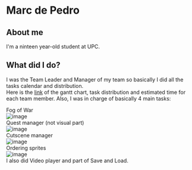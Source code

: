 # Marc de Pedro
## About me
I'm a ninteen year-old student at UPC. 
## What did I do?
I was the Team Leader and Manager of my team so basically I did all the tasks calendar and distribution.  
Here is the [link](https://drive.google.com/drive/folders/0B4NVTL2J00E4aUtjZE1icFUwRXc?usp=sharing) of the gantt chart, task distribution and estimated time for each team member.
Also, I was in charge of basically 4 main tasks:
  
Fog of War  
![image](https://media.giphy.com/media/3ohzdQR67Lqjhow57q/giphy.gif)  
Quest manager (not visual part)  
![image](https://media.giphy.com/media/xUPGcgWu2rTzxmj8Fa/giphy.gif)  
Cutscene manager  
![image](https://media.giphy.com/media/3ohzdQdGqDrDip52iQ/giphy.gif)  
Ordering sprites  
![image](https://media.giphy.com/media/xUPGcIZtCca32IvOZG/giphy.gif)  
I also did Video player and part of Save and Load.

